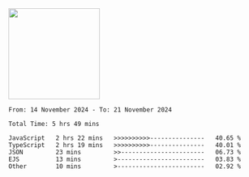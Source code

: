 <img height="180em" src="https://github-readme-stats-eight-theta.vercel.app/api?username=bkundev&show_icons=true&theme=radical&include_all_commits=true&count_private=true"/>
<!--START_SECTION:waka-->

```all_time
From: 14 November 2024 - To: 21 November 2024

Total Time: 5 hrs 49 mins

JavaScript   2 hrs 22 mins   >>>>>>>>>>---------------   40.65 %
TypeScript   2 hrs 19 mins   >>>>>>>>>>---------------   40.01 %
JSON         23 mins         >>-----------------------   06.73 %
EJS          13 mins         >------------------------   03.83 %
Other        10 mins         >------------------------   02.92 %
```

<!--END_SECTION:waka-->